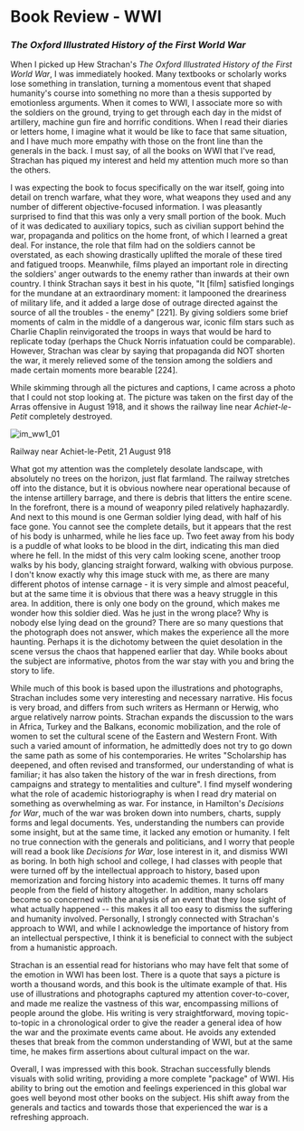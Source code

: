 # Book Review - WWI 

### *The Oxford Illustrated History of the First World War*

When I picked up Hew Strachan's *The Oxford Illustrated History of the First World War*, I was immediately hooked. Many textbooks or scholarly works lose something in translation, turning a momentous event that shaped humanity's course into something no more than a thesis supported by emotionless arguments. When it comes to WWI, I associate more so with the soldiers on the ground, trying to get through each day in the midst of artillery, machine gun fire and horrific conditions. When I read their diaries or letters home, I imagine what it would be like to face that same situation, and I have much more empathy with those on the front line than the generals in the back. I must say, of all the books on WWI that I've read, Strachan has piqued my interest and held my attention much more so than the others.

I was expecting the book to focus specifically on the war itself, going into detail on trench warfare, what they wore, what weapons they used and any number of different objective-focused information. I was pleasantly surprised to find that this was only a very small portion of the book. Much of it was dedicated to auxiliary topics, such as civilian support behind the war, propaganda and politics on the home front, of which I learned a great deal. For instance, the role that film had on the soldiers cannot be overstated, as each showing drastically uplifted the morale of these tired and fatigued troops. Meanwhile, films played an important role in directing the soldiers' anger outwards to the enemy rather than inwards at their own country. I think Strachan says it best in his quote, "It \[film\] satisfied longings for the mundane at an extraordinary moment: it lampooned the dreariness of military life, and it added a large dose of outrage directed against the source of all the troubles - the enemy" \[221\]. By giving soldiers some brief moments of calm in the middle of a dangerous war, iconic film stars such as Charlie Chaplin reinvigorated the troops in ways that would be hard to replicate today (perhaps the Chuck Norris infatuation could be comparable). However, Strachan was clear by saying that propaganda did NOT shorten the war, it merely relieved some of the tension among the soldiers and made certain moments more bearable \[224\].

While skimming through all the pictures and captions, I came across a photo that I could not stop looking at. The picture was taken on the first day of the Arras offensive in August 1918, and it shows the railway line near *Achiet-le-Petit* completely destroyed. 

![im_ww1_01](https://loz-webimages.s3.amazonaws.com/01_Portfolio/im_ww1_01.jpg)

Railway near Achiet-le-Petit, 21 August 918

What got my attention was the completely desolate landscape, with absolutely no trees on the horizon, just flat farmland. The railway stretches off into the distance, but it is obvious nowhere near operational because of the intense artillery barrage, and there is debris that litters the entire scene. In the forefront, there is a mound of weaponry piled relatively haphazardly. And next to this mound is one German soldier lying dead, with half of his face gone. You cannot see the complete details, but it appears that the rest of his body is unharmed, while he lies face up. Two feet away from his body is a puddle of what looks to be blood in the dirt, indicating this man died where he fell. In the midst of this very calm looking scene, another troop walks by his body, glancing straight forward, walking with obvious purpose. I don't know exactly why this image stuck with me, as there are many different photos of intense carnage - it is very simple and almost peaceful, but at the same time it is obvious that there was a heavy struggle in this area. In addition, there is only one body on the ground, which makes me wonder how this soldier died. Was he just in the wrong place? Why is nobody else lying dead on the ground? There are so many questions that the photograph does not answer, which makes the experience all the more haunting. Perhaps it is the dichotomy between the quiet desolation in the scene versus the chaos that happened earlier that day. While books about the subject are informative, photos from the war stay with you and bring the story to life.

While much of this book is based upon the illustrations and photographs, Strachan includes some very interesting and necessary narrative. His focus is very broad, and differs from such writers as Hermann or Herwig, who argue relatively narrow points. Strachan expands the discussion to the wars in Africa, Turkey and the Balkans, economic mobilization, and the role of women to set the cultural scene of the Eastern and Western Front. With such a varied amount of information, he admittedly does not try to go down the same path as some of his contemporaries. He writes "Scholarship has deepened, and often revised and transformed, our understanding of what is familiar; it has also taken the history of the war in fresh directions, from campaigns and strategy to mentalities and culture". I find myself wondering what the role of academic historiography is when I read dry material on something as overwhelming as war. For instance, in Hamilton's *Decisions for War*, much of the war was broken down into numbers, charts, supply forms and legal documents. Yes, understanding the numbers can provide some insight, but at the same time, it lacked any emotion or humanity. I felt no true connection with the generals and politicians, and I worry that people will read a book like *Decisions for War*, lose interest in it, and dismiss WWI as boring. In both high school and college, I had classes with people that were turned off by the intellectual approach to history, based upon memorization and forcing history into academic themes. It turns off many people from the field of history altogether. In addition, many scholars become so concerned with the analysis of an event that they lose sight of what actually happened -- this makes it all too easy to dismiss the suffering and humanity involved. Personally, I strongly connected with Strachan's approach to WWI, and while I acknowledge the importance of history from an intellectual perspective, I think it is beneficial to connect with the subject from a humanistic approach.

Strachan is an essential read for historians who may have felt that some of the emotion in WWI has been lost. There is a quote that says a picture is worth a thousand words, and this book is the ultimate example of that. His use of illustrations and photographs captured my attention cover-to-cover, and made me realize the vastness of this war, encompassing millions of people around the globe. His writing is very straightforward, moving topic-to-topic in a chronological order to give the reader a general idea of how the war and the proximate events came about. He avoids any extended theses that break from the common understanding of WWI, but at the same time, he makes firm assertions about cultural impact on the war.

Overall, I was impressed with this book. Strachan successfully blends visuals with solid writing, providing a more complete "package" of WWI. His ability to bring out the emotion and feelings experienced in this global war goes well beyond most other books on the subject. His shift away from the generals and tactics and towards those that experienced the war is a refreshing approach.
